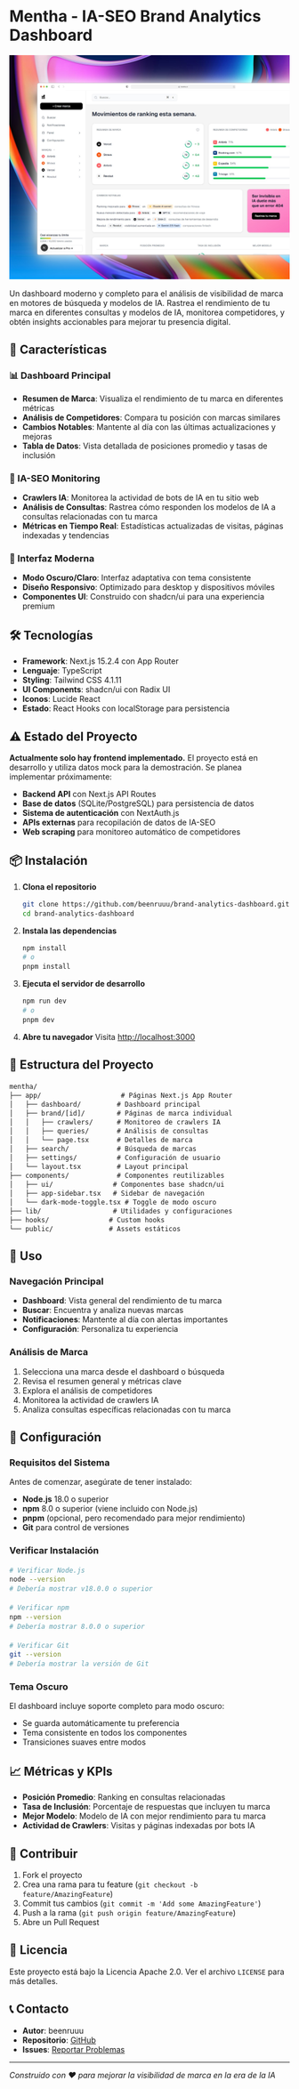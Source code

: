# Mentha - IA-SEO Brand Analytics Dashboard

![Mentha Dashboard Preview](preview.jpeg)

Un dashboard moderno y completo para el análisis de visibilidad de marca en motores de búsqueda y modelos de IA. Rastrea el rendimiento de tu marca en diferentes consultas y modelos de IA, monitorea competidores, y obtén insights accionables para mejorar tu presencia digital.

## 🚀 Características

### 📊 Dashboard Principal
- **Resumen de Marca**: Visualiza el rendimiento de tu marca en diferentes métricas
- **Análisis de Competidores**: Compara tu posición con marcas similares
- **Cambios Notables**: Mantente al día con las últimas actualizaciones y mejoras
- **Tabla de Datos**: Vista detallada de posiciones promedio y tasas de inclusión

### 🤖 IA-SEO Monitoring
- **Crawlers IA**: Monitorea la actividad de bots de IA en tu sitio web
- **Análisis de Consultas**: Rastrea cómo responden los modelos de IA a consultas relacionadas con tu marca
- **Métricas en Tiempo Real**: Estadísticas actualizadas de visitas, páginas indexadas y tendencias

### 🎨 Interfaz Moderna
- **Modo Oscuro/Claro**: Interfaz adaptativa con tema consistente
- **Diseño Responsivo**: Optimizado para desktop y dispositivos móviles
- **Componentes UI**: Construido con shadcn/ui para una experiencia premium

## 🛠️ Tecnologías

- **Framework**: Next.js 15.2.4 con App Router
- **Lenguaje**: TypeScript
- **Styling**: Tailwind CSS 4.1.11
- **UI Components**: shadcn/ui con Radix UI
- **Iconos**: Lucide React
- **Estado**: React Hooks con localStorage para persistencia

## ⚠️ Estado del Proyecto

**Actualmente solo hay frontend implementado.** El proyecto está en desarrollo y utiliza datos mock para la demostración. Se planea implementar próximamente:

- **Backend API** con Next.js API Routes
- **Base de datos** (SQLite/PostgreSQL) para persistencia de datos
- **Sistema de autenticación** con NextAuth.js
- **APIs externas** para recopilación de datos de IA-SEO
- **Web scraping** para monitoreo automático de competidores

## 📦 Instalación

1. **Clona el repositorio**
   ```bash
   git clone https://github.com/beenruuu/brand-analytics-dashboard.git
   cd brand-analytics-dashboard
   ```

2. **Instala las dependencias**
   ```bash
   npm install
   # o
   pnpm install
   ```

3. **Ejecuta el servidor de desarrollo**
   ```bash
   npm run dev
   # o
   pnpm dev
   ```

4. **Abre tu navegador**
   Visita [http://localhost:3000](http://localhost:3000)

## 📁 Estructura del Proyecto

```
mentha/
├── app/                    # Páginas Next.js App Router
│   ├── dashboard/         # Dashboard principal
│   ├── brand/[id]/        # Páginas de marca individual
│   │   ├── crawlers/      # Monitoreo de crawlers IA
│   │   ├── queries/       # Análisis de consultas
│   │   └── page.tsx       # Detalles de marca
│   ├── search/            # Búsqueda de marcas
│   ├── settings/          # Configuración de usuario
│   └── layout.tsx         # Layout principal
├── components/            # Componentes reutilizables
│   ├── ui/               # Componentes base shadcn/ui
│   ├── app-sidebar.tsx   # Sidebar de navegación
│   └── dark-mode-toggle.tsx # Toggle de modo oscuro
├── lib/                  # Utilidades y configuraciones
├── hooks/               # Custom hooks
└── public/              # Assets estáticos
```

## 🎯 Uso

### Navegación Principal
- **Dashboard**: Vista general del rendimiento de tu marca
- **Buscar**: Encuentra y analiza nuevas marcas
- **Notificaciones**: Mantente al día con alertas importantes
- **Configuración**: Personaliza tu experiencia

### Análisis de Marca
1. Selecciona una marca desde el dashboard o búsqueda
2. Revisa el resumen general y métricas clave
3. Explora el análisis de competidores
4. Monitorea la actividad de crawlers IA
5. Analiza consultas específicas relacionadas con tu marca

## 🔧 Configuración

### Requisitos del Sistema

Antes de comenzar, asegúrate de tener instalado:

- **Node.js** 18.0 o superior
- **npm** 8.0 o superior (viene incluido con Node.js)
- **pnpm** (opcional, pero recomendado para mejor rendimiento)
- **Git** para control de versiones

### Verificar Instalación

```bash
# Verificar Node.js
node --version
# Debería mostrar v18.0.0 o superior

# Verificar npm
npm --version
# Debería mostrar 8.0.0 o superior

# Verificar Git
git --version
# Debería mostrar la versión de Git
```

### Tema Oscuro
El dashboard incluye soporte completo para modo oscuro:
- Se guarda automáticamente tu preferencia
- Tema consistente en todos los componentes
- Transiciones suaves entre modos

## 📈 Métricas y KPIs

- **Posición Promedio**: Ranking en consultas relacionadas
- **Tasa de Inclusión**: Porcentaje de respuestas que incluyen tu marca
- **Mejor Modelo**: Modelo de IA con mejor rendimiento para tu marca
- **Actividad de Crawlers**: Visitas y páginas indexadas por bots IA

## 🤝 Contribuir

1. Fork el proyecto
2. Crea una rama para tu feature (`git checkout -b feature/AmazingFeature`)
3. Commit tus cambios (`git commit -m 'Add some AmazingFeature'`)
4. Push a la rama (`git push origin feature/AmazingFeature`)
5. Abre un Pull Request

## 📝 Licencia

Este proyecto está bajo la Licencia Apache 2.0. Ver el archivo `LICENSE` para más detalles.

## 📞 Contacto

- **Autor**: beenruuu
- **Repositorio**: [GitHub](https://github.com/beenruuu/brand-analytics-dashboard)
- **Issues**: [Reportar Problemas](https://github.com/beenruuu/brand-analytics-dashboard/issues)

---

*Construido con ❤️ para mejorar la visibilidad de marca en la era de la IA*
